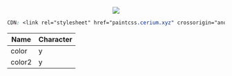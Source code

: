 
<p align="center"> <img class="rounded-2 " src="https://i.imgur.com/caJNU2a.png"> </p>

```css
CDN: <link rel="stylesheet" href="paintcss.cerium.xyz" crossorigin="anonymous" />
```
| Name       | Character |
| ---        | ---       |
| color      | y         |
| color2     | y         |
